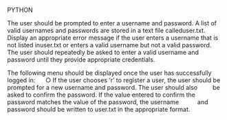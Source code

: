 PYTHON

The user should be prompted to enter a username and password. A list of valid usernames and passwords are stored in a text file called ​user.txt​. Display an appropriate error message if the user enters a username that is not listed in​user.txt or enters a valid username but not a valid password. The user should repeatedly be asked to enter a valid username and password until they provide appropriate credentials.     

The following menu should be displayed once the user has successfully logged in:   
 
○ If the user chooses ​‘r’ ​to register a user, the user should be prompted for a new username and password. The user should also         be asked to confirm the password. If the value entered to confirm the password matches the value of the password, the username           and password should be written to ​user.txt in the appropriate format.  
